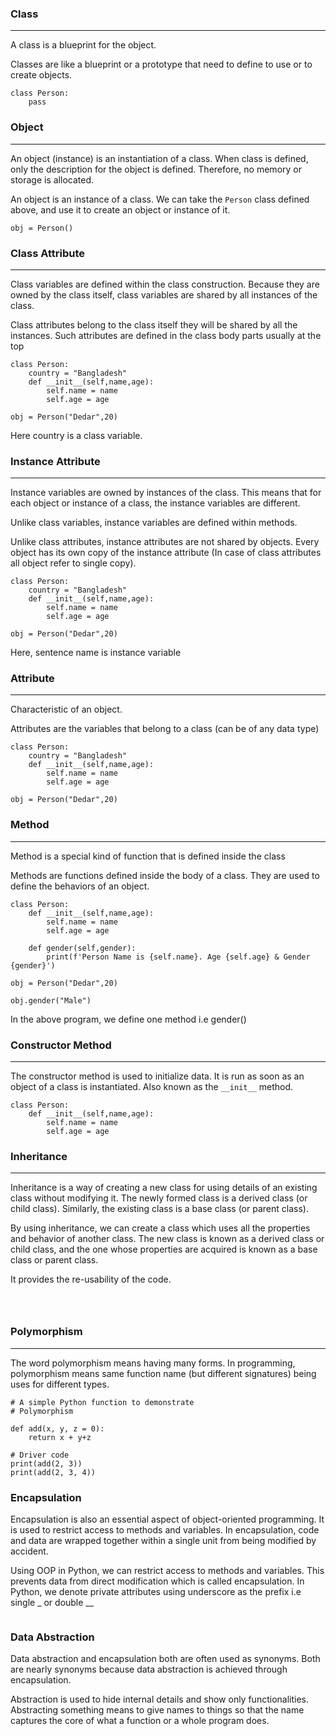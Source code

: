 ### Class
---
A class is a blueprint for the object. 

Classes are like a blueprint or a prototype that need to  define to use or to create objects.

````
class Person:
    pass

````


### Object
---
An object (instance) is an instantiation of a class. When class is defined, only the description for the object is defined. Therefore, no memory or storage is allocated.

An object is an instance of a class. We can take the `Person` class defined above, and use it to create an object or instance of it.

````
obj = Person()

````

### Class Attribute
---
Class variables are defined within the class construction. Because they are owned by the class itself, class variables are shared by all instances of the class. 

Class attributes belong to the class itself they will be shared by all the instances. Such attributes are defined in the class body parts usually at the top

````
class Person:
    country = "Bangladesh"
    def __init__(self,name,age):
        self.name = name
        self.age = age
    
obj = Person("Dedar",20)

````
Here country is a class variable.

### Instance Attribute
---
Instance variables are owned by instances of the class. This means that for each object or instance of a class, the instance variables are different.

Unlike class variables, instance variables are defined within methods.

Unlike class attributes, instance attributes are not shared by objects. Every object has its own copy of the instance attribute (In case of class attributes all object refer to single copy).

````
class Person:
    country = "Bangladesh"
    def __init__(self,name,age):
        self.name = name
        self.age = age
    
obj = Person("Dedar",20)

````
Here, sentence name is instance variable





### Attribute
---
Characteristic of an object.

Attributes are the variables that belong to a class (can be of any data type)

````
class Person:
    country = "Bangladesh"
    def __init__(self,name,age):
        self.name = name
        self.age = age
    
obj = Person("Dedar",20)

````




### Method
---
Method is a special kind of function that is defined inside the class

Methods are functions defined inside the body of a class. They are used to define the behaviors of an object.

````
class Person:
    def __init__(self,name,age):
        self.name = name
        self.age = age
    
    def gender(self,gender):
        print(f'Person Name is {self.name}. Age {self.age} & Gender {gender}')

obj = Person("Dedar",20)

obj.gender("Male")

````
In the above program, we define one  method i.e gender()


### Constructor Method
---
The constructor method is used to initialize data. It is run as soon as an object of a class is instantiated. Also known as the `__init__` method.

````
class Person:
    def __init__(self,name,age):
        self.name = name
        self.age = age
````


### Inheritance
---
Inheritance is a way of creating a new class for using details of an existing class without modifying it. The newly formed class is a derived class (or child class). Similarly, the existing class is a base class (or parent class).

By using inheritance, we can create a class which uses all the properties and behavior of another class. The new class is known as a derived class or child class, and the one whose properties are acquired is known as a base class or parent class.

It provides the re-usability of the code.

````



````


### Polymorphism
---
 The word polymorphism means having many forms. In programming, polymorphism means same function name (but different signatures) being uses for different types.


````
# A simple Python function to demonstrate 
# Polymorphism 

def add(x, y, z = 0): 
	return x + y+z 

# Driver code 
print(add(2, 3)) 
print(add(2, 3, 4)) 

````


### Encapsulation

Encapsulation is also an essential aspect of object-oriented programming. It is used to restrict access to methods and variables. In encapsulation, code and data are wrapped together within a single unit from being modified by accident.

Using OOP in Python, we can restrict access to methods and variables. This prevents data from direct modification which is called encapsulation. In Python, we denote private attributes using underscore as the prefix i.e single _ or double __

````

````

### Data Abstraction

Data abstraction and encapsulation both are often used as synonyms. Both are nearly synonyms because data abstraction is achieved through encapsulation.

Abstraction is used to hide internal details and show only functionalities. Abstracting something means to give names to things so that the name captures the core of what a function or a whole program does.

